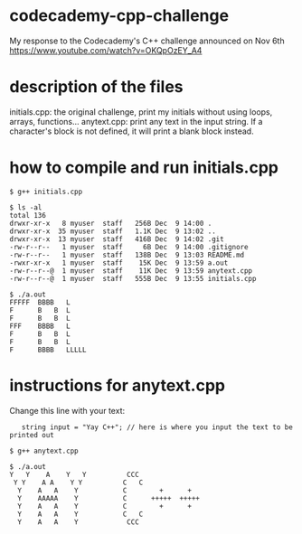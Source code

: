 # codecademy-cpp-challenge
My response to the Codecademy's C++ challenge announced on Nov 6th https://www.youtube.com/watch?v=OKQpOzEY_A4

# description of the files
initials.cpp: the original challenge, print my initials without using loops, arrays, functions...
anytext.cpp: print any text in the input string. If a character's block is not defined, it will print a blank block instead.

# how to compile and run initials.cpp
```
$ g++ initials.cpp

$ ls -al
total 136
drwxr-xr-x   8 myuser  staff   256B Dec  9 14:00 .
drwxr-xr-x  35 myuser  staff   1.1K Dec  9 13:02 ..
drwxr-xr-x  13 myuser  staff   416B Dec  9 14:02 .git
-rw-r--r--   1 myuser  staff     6B Dec  9 14:00 .gitignore
-rw-r--r--   1 myuser  staff   138B Dec  9 13:03 README.md
-rwxr-xr-x   1 myuser  staff    15K Dec  9 13:59 a.out
-rw-r--r--@  1 myuser  staff    11K Dec  9 13:59 anytext.cpp
-rw-r--r--@  1 myuser  staff   555B Dec  9 13:55 initials.cpp

$ ./a.out
FFFFF  BBBB   L
F      B   B  L
F      B   B  L
FFF    BBBB   L
F      B   B  L
F      B   B  L
F      BBBB   LLLLL
```

# instructions for anytext.cpp
Change this line with your text:
```
   string input = "Yay C++"; // here is where you input the text to be printed out
```
```
$ g++ anytext.cpp

$ ./a.out
Y   Y    A    Y   Y          CCC
 Y Y    A A    Y Y          C   C
  Y    A   A    Y           C        +      +
  Y    AAAAA    Y           C      +++++  +++++
  Y    A   A    Y           C        +      +
  Y    A   A    Y           C   C
  Y    A   A    Y            CCC
```
